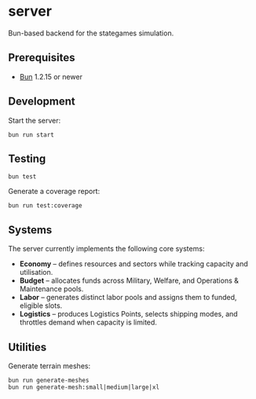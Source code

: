 # server

Bun-based backend for the stategames simulation.

## Prerequisites

- [Bun](https://bun.sh) 1.2.15 or newer

## Development

Start the server:

```
bun run start
```

## Testing

```
bun test
```

Generate a coverage report:

```
bun run test:coverage
```

## Systems

The server currently implements the following core systems:

- **Economy** – defines resources and sectors while tracking capacity and utilisation.
- **Budget** – allocates funds across Military, Welfare, and Operations & Maintenance pools.
- **Labor** – generates distinct labor pools and assigns them to funded, eligible slots.
- **Logistics** – produces Logistics Points, selects shipping modes, and throttles demand when capacity is limited.

## Utilities

Generate terrain meshes:

```
bun run generate-meshes
bun run generate-mesh:small|medium|large|xl
```

